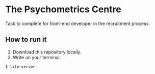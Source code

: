 The Psychometrics Centre
========================
Task to complete for front-end developer in the recruitment process. 

How to run it
-------------

1. Download this repository locally.
2. Write on your terminal:
```
$ lite-server
```
 
